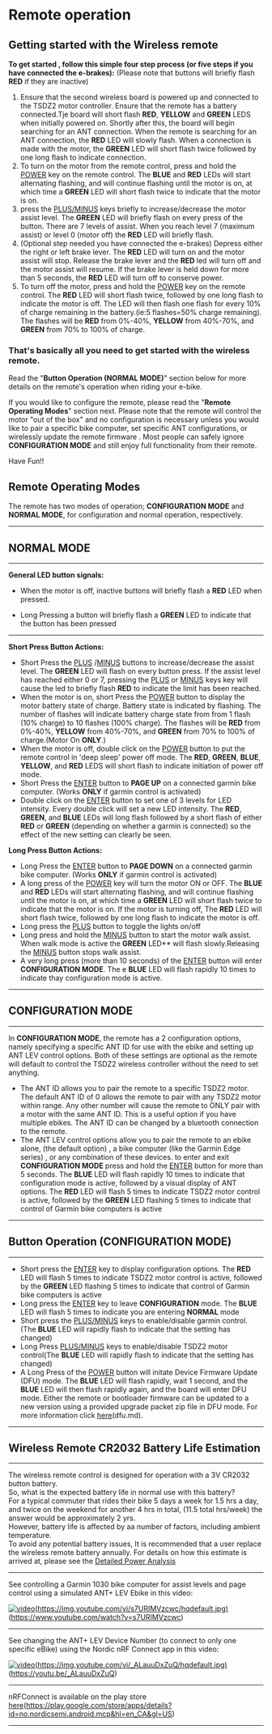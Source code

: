 # **Remote operation**

## Getting started with the Wireless remote 

**To get started , follow this simple four step process (or five steps if you have connected the e-brakes):**
(Please note that buttons will briefly flash **RED** if they are inactive)

1. Ensure that the second wireless board is powered up and connected to the TSDZ2 motor controller. Ensure that the remote has a battery connected.Tje board will short flash **RED**, **YELLOW** and **GREEN** LEDS when initially powered on. Shortly after this, the board will begin searching for an ANT connection. When the remote is searching for an ANT connection, the **RED** LED will slowly flash. When a connection is made with the motor, the **GREEN** LED will short flash twice followed by one long flash to indicate connection.
2. To turn on the motor from the remote control, press and hold the [POWER]() key on the remote control. The  **BLUE** and **RED** LEDs will start alternating flashing, and will continue flashing until the motor is on, at which time a **GREEN** LED will short flash twice to indicate that the motor is on.
3. press the [PLUS/MINUS]() keys briefly to increase/decrease the motor assist level. The **GREEN** LED will briefly flash on every press of the button. There are 7 levels of assist. When you reach level 7 (maximum assist) or level 0 (motor off) the **RED** LED will briefly flash.
4. (Optional step needed you have connected the e-brakes) Depress either the right or left brake lever. The **RED** LED will turn on and the motor assist will stop. Release the brake lever and the **RED** led will turn off and the motor assist will resume. If the brake lever is held down for more than 5 seconds, the **RED** LED will turn off to conserve power.
5. To turn off the motor, press and hold the [POWER]() key on the remote control. The **RED** LED will short flash twice, followed by one long flash to indicate the motor is off. The LED will then flash one flash for every 10% of charge remaining in the battery.(ie:5 flashes=50% charge remaining). The flashes will be **RED** from 0%-40%, **YELLOW** from 40%-70%, and **GREEN** from 70% to 100% of charge.

### **That's basically all you need to get started with the wireless remote.**

Read the "**Button Operation (NORMAL MODE)**" section below for more details on the remote's operation when riding your e-bike.

If you would like to configure the remote, please read the "**Remote Operating Modes**" section next. Please note that the remote will control the motor "out of the box" and no configuration is necessary unless you would like to pair a specific bike computer, set specific ANT configurations, or wirelessly update the remote firmware . Most people can safely ignore **CONFIGURATION MODE** and still enjoy full functionality from their remote.

Have Fun!!

## Remote Operating Modes
The remote has two modes of operation; **CONFIGURATION MODE** and **NORMAL MODE**, for configuration and normal operation, respectively.

----

## NORMAL MODE

----

**General LED button signals:**

* When the motor is off, inactive buttons will briefly flash a **RED** LED when pressed.

* Long Pressing a button will briefly flash a **GREEN** LED to indicate that the button has been pressed
  
----
**Short Press Button Actions:**

* Short Press the [PLUS]() /[MINUS]()  buttons to increase/decrease the assist level. The **GREEN** LED will flash on every button press. If the assist level has reached either 0 or 7, pressing the [PLUS]() or [MINUS]() keys key will cause the led to briefly flash **RED** to indicate the limit has been reached. 
* When the motor is on, short Press the [POWER]() button to display the motor battery state of charge. Battery state is indicated by flashing. The number of flashes will indicate battery charge state from from 1 flash (10% charge) to 10 flashes (100% charge). The flashes will be **RED** from 0%-40%, **YELLOW** from 40%-70%, and **GREEN** from 70% to 100% of charge.(Motor On **ONLY**.)  
* When the motor is off, double click on the [POWER]() button to put the remote control in 'deep sleep' power off mode. The **RED**, **GREEN**, **BLUE**, **YELLOW**, and **RED** LEDS will short flash  to indicate initiation of power off mode.
 * Short Press the [ENTER]() button to **PAGE UP** on a connected garmin bike computer. (Works **ONLY** if garmin control is activated)
 * Double click on the [ENTER]() button to set one of 3 levels for LED intensity. Every  double click will set a new LED intensity. The **RED**, **GREEN**, and **BLUE** LEDs will long flash followed by a short flash of either **RED** or **GREEN** (depending on whether a garmin is connected) so the effect of the new setting can clearly be seen.

  
**Long Press Button Actions:**

* Long Press the [ENTER]() button to **PAGE DOWN** on a connected garmin bike computer. (Works **ONLY** if garmin control is activated)
* A long press of the [POWER]() key will turn the motor ON or OFF. The  **BLUE** and **RED** LEDs will start alternating flashing, and will continue flashing until the motor is on, at which time a **GREEN** LED will short flash twice to indicate that the motor is on. If the motor is turning off, The **RED** LED will short flash twice, followed by one long flash to indicate the motor is off. 
* Long press the [PLUS]() button to toggle the lights on/off 
* Long press and hold the [MINUS]() button to start the motor walk assist. When walk mode is active the **GREEN**  LED** will flash slowly.Releasing the [MINUS]() button stops walk assist.
* A very long press (more than 10 seconds) of the [ENTER]() button will enter **CONFIGURATION MODE**. The e **BLUE** LED will flash rapidly 10 times to indicate thay configuration mode is active.
  
----

## CONFIGURATION MODE

----
In **CONFIGURATION MODE**, the remote has a 2 configuration options, namely specifying a specific ANT ID for use with the ebike and setting up ANT LEV control options. Both of these settings are optional as the remote will default to control the TSDZ2 wireless controller without the need to set anything.

* The ANT ID allows you to pair the remote to a specific TSDZ2 motor. The default ANT ID of 0 allows the remote to pair with any TSDZ2 motor within range. Any other number will cause the remote to ONLY pair with a motor with the same ANT ID. This is a useful option if you have multiple ebikes. The ANT ID can be changed by a bluetooth connection to the remote.
* The ANT LEV control options allow you to pair the remote to an ebike alone, (the default option) , a bike computer (like the Garmin Edge series) , or any combination of these devices.
to enter and exit **CONFIGURATION MODE** press and hold the [ENTER]() button for more than 5 seconds. The **BLUE** LED will flash rapidly 10 times to indicate that configuration mode is active, followed by a visual display of ANT  options. The **RED** LED will flash 5 times to indicate TSDZ2 motor control is active, followed by the **GREEN** LED flashing 5 times to indicate that control of Garmin bike computers is active <br>

----

## Button Operation (CONFIGURATION MODE)

----

* Short press the [ENTER]() key to display configuration options. The **RED** LED will flash 5 times to indicate TSDZ2 motor control is active, followed by the **GREEN** LED flashing 5 times to indicate that control of Garmin bike computers is active
* Long press the [ENTER]() key to leave **CONFIGURATION**  mode. The **BLUE** LED will flash 5 times to indicate you are entering **NORMAL** mode
* Short press the [PLUS/MINUS]() keys to enable/disable garmin control. (The **BLUE** LED will rapidly flash to indicate that the setting has changed)
* Long Press [PLUS/MINUS]() keys to enable/disable TSDZ2 motor control(The **BLUE** LED will rapidly flash to indicate that the setting has changed)
* A Long Press of the [POWER]() button will initate Device Firmware Update (DFU) mode.  The **BLUE** LED will flash rapidly, wait 1 second, and the **BLUE** LED will then flash rapidly again, and the board will enter DFU mode. Either the remote or bootloader firmware can be updated to a new version using a provided upgrade packet zip file in DFU mode. For more information click [here]()(dfu.md).



----

## Wireless Remote CR2032 Battery Life Estimation

----

The wireless remote control is designed for operation with a 3V CR2032 button battery.<br>
So, what is the expected battery life in normal use with this battery?<br>
For a typical commuter  that rides their bike 5 days a week for 1.5 hrs a day, and twice on the  weekend for another 4 hrs in total, (11.5 total hrs/week) the answer would be approximately 2 yrs.<br>
However, battery life is affected by aa number of factors, including ambient temperature.<br>To avoid any potential battery issues, It is recommended that a user replace the wireless remote battery annually.
For details on how this estimate is arrived at, please see the [Detailed Power Analysis](Power_Analysis.md)

----
See controlling a Garmin 1030 bike computer for assist levels and page control using a simulated ANT+ LEV Ebike in this video:

[![video]()(https://img.youtube.com/vi/s7URIMVzcwc/hqdefault.jpg)]()(https://www.youtube.com/watch?v=s7URIMVzcwc)

----

See changing the ANT+ LEV Device Number (to connect to only one specific eBike) using the Nordic nRF Connect app in this video:

[![video]()(https://img.youtube.com/vi/_ALauuDxZuQ/hqdefault.jpg)]()(https://youtu.be/_ALauuDxZuQ) 

----

nRFConnect is available on the play store [here]()(https://play.google.com/store/apps/details?id=no.nordicsemi.android.mcp&hl=en_CA&gl=US)

----

